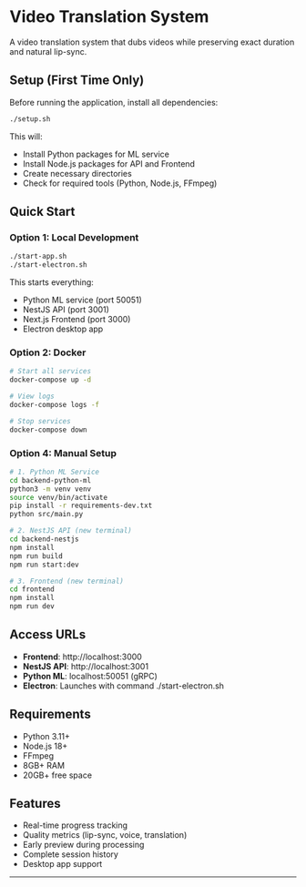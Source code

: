 # Video Translation System

A video translation system that dubs videos while preserving exact duration and natural lip-sync.

## Setup (First Time Only)

Before running the application, install all dependencies:

```bash
./setup.sh
```

This will:

- Install Python packages for ML service
- Install Node.js packages for API and Frontend
- Create necessary directories
- Check for required tools (Python, Node.js, FFmpeg)

## Quick Start

### Option 1: Local Development

```bash
./start-app.sh
./start-electron.sh
```

This starts everything:

- Python ML service (port 50051)
- NestJS API (port 3001)
- Next.js Frontend (port 3000)
- Electron desktop app

### Option 2: Docker

```bash
# Start all services
docker-compose up -d

# View logs
docker-compose logs -f

# Stop services
docker-compose down
```

### Option 4: Manual Setup

```bash
# 1. Python ML Service
cd backend-python-ml
python3 -m venv venv
source venv/bin/activate
pip install -r requirements-dev.txt
python src/main.py

# 2. NestJS API (new terminal)
cd backend-nestjs
npm install
npm run build
npm run start:dev

# 3. Frontend (new terminal)
cd frontend
npm install
npm run dev
```

## Access URLs

- **Frontend**: http://localhost:3000
- **NestJS API**: http://localhost:3001
- **Python ML**: localhost:50051 (gRPC)
- **Electron**: Launches with command ./start-electron.sh

## Requirements

- Python 3.11+
- Node.js 18+
- FFmpeg
- 8GB+ RAM
- 20GB+ free space

## Features

- Real-time progress tracking
- Quality metrics (lip-sync, voice, translation)
- Early preview during processing
- Complete session history
- Desktop app support

---
